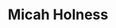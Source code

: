 ---
title: "Micah Holness"
presenter_id: micah_holness
permalink: /member_full_publications/micah_holness
layout: member_all_publications
---